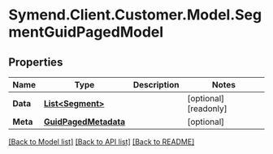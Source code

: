 # Symend.Client.Customer.Model.SegmentGuidPagedModel

## Properties

Name | Type | Description | Notes
------------ | ------------- | ------------- | -------------
**Data** | [**List&lt;Segment&gt;**](Segment.md) |  | [optional] [readonly] 
**Meta** | [**GuidPagedMetadata**](GuidPagedMetadata.md) |  | [optional] 

[[Back to Model list]](../README.md#documentation-for-models) [[Back to API list]](../README.md#documentation-for-api-endpoints) [[Back to README]](../README.md)

